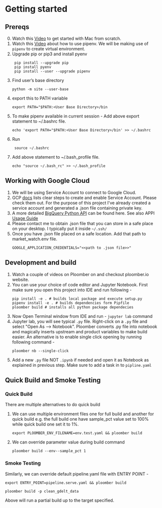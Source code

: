 Getting started
===============

## Prereqs
0. Watch this [Video](https://www.youtube.com/watch?v=GH4TonRGL4o) to get started with Mac from scratch.
1. Watch this [Video](https://www.youtube.com/watch?v=5HUL5lWkEyg) about how to use pipenv. We will be making use of  `pipenv` to create virtual environment.
2. Upgrade pip or pip3 and install pyenv
    ```
     pip install --upgrade pip
     pip install pyenv
     pip install --user --upgrade pipenv
    ```
3. Find user’s base directory
    ```
    python -m site --user-base
   ```
4. export this to PATH variable
    ```
    export PATH="$PATH:<User Base Directory>/bin
   ```
5. To make pipenv available in current session - Add above export statement to ~/.bashrc file. 
    ```
    echo 'export PATH="$PATH:<User Base Directory>/bin' >> ~/.bashrc
   ```
6. Run 
   ```
    source ~/.bashrc
   ``` 
7. Add above statement to ~/.bash_profile file.
    ```
    echo "source ~/.bash_rc" >> ~/.bash_profile
    ```

## Working with Google Cloud
1. We will be using Service Account to connect to Google Cloud.
2. GCP [docs](https://cloud.google.com/docs/authentication/getting-started) lists clear steps to create and enable Service Account. Please check them out. For the purpose of this project I've already created a service account and generated a .json file containing private key.
3. A more detailed [BigQuery Python API](https://github.com/googleapis/python-bigquery) can be found here. See also APPI [Usage Guide](https://googleapis.dev/python/bigquery/latest/usage/queries.html)
4. Please contact me to obtain .json file that you can store in a safe place on your desktop. I typically put it inside `~/.ssh/`
5. Once you have .json file placed on a safe location. Add that path to market_watch.env file. 
   ```
   GOOGLE_APPLICATION_CREDENTIALS="<<path to .json file>>"
   ```

## Development and build
1. Watch a couple of videos on Ploomber on  and checkout ploomber.io website.  
2. You can use your choice of code editor and Jupyter Notebook. First make sure you open this project into IDE and run following - 
    ```
   pip install -e . # builds local package and execute setup.py
   pipenv install -e . # builds dependencies form Pipfile
   ploomber build # installs all python package dependecies
   ```
3. Now Open Terminal window from IDE and run - `jupyter lab` command
1. Jupyter lab, you will see typical `.py` file. Right-click on a `.py` file and select "Open As --> Notebook". Ploomber converts .py file into notebook and magically inserts upstream and product variables to make build easier. An alternative is to enable single click opening by running following command - 
   ```angular2html
   ploomber nb --single-click
   ```
6. Add a new `.py` file NOT `.ipynb` if needed and open it as Notebook as explained in previous step. Make sure to add a task in to `pipline.yaml`


## Quick Build and Smoke Testing

### Quick Build

There are multiple alternatives to do quick build

1. We can use multiple environment files one for full build and another for quick build e.g. the full build one have sample_pct value set to 100% while quick build one set it to 1%.
   ```angular2html
   export PLOOMBER_ENV_FILENAME=env.test.yaml && ploomber build
   ```
2. We can override parameter value during build command 
   ```angular2html
   ploomber build --env--sample_pct 1
   ```
### Smoke Testing 

Similarly, we can override default pipeline.yaml file with ENTRY POINT -
   ```angular2html
   export ENTRY_POINT=pipeline.serve.yaml && ploomber build
   ```
   ```angular2html
   ploomber build -p clean_gdelt_data
   ```
Above will run a partial build up to the target specified. 